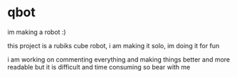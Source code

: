 # qbot
 im making a robot :)

this project is a rubiks cube robot, i am making it solo, im doing it for fun

i am working on commenting everything and making things better and more readable but it is difficult and time consuming so bear with me